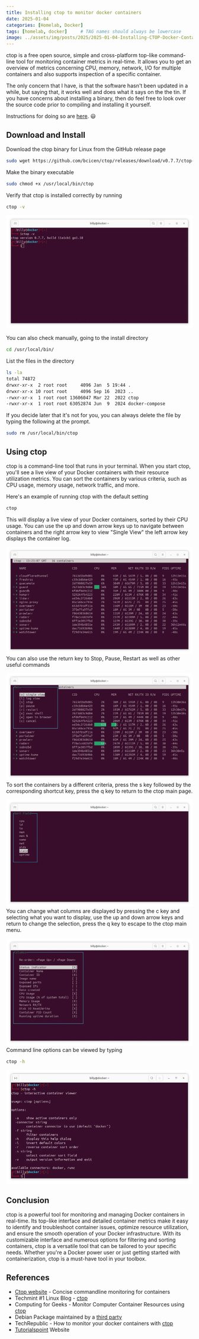 ```yaml
---
title: Installing ctop to monitor docker containers
date: 2025-01-04
categories: [Homelab, Docker]
tags: [homelab, docker]     # TAG names should always be lowercase
image: ../assets/img/posts/2025/2025-01-04-Installing-CTOP-Docker-Container/screencap.webp
---
```


ctop is a free open source, simple and cross-platform top-like command-line tool for monitoring container metrics in real-time. It allows you to get an overview of metrics concerning CPU, memory, network, I/O for multiple containers and also supports inspection of a specific container.

The only concern that I have, is that the software hasn't been updated in a while, but saying that, it works well and does what it says on the the tin. If you have concerns about installing a binary, then do feel free to look over the source code prior to compiling and installing it yourself.

Instructions for doing so are [here](https://github.com/bcicen/ctop/). 😃

## Download and Install

Download the ctop binary for Linux from the GitHub release page

```bash
sudo wget https://github.com/bcicen/ctop/releases/download/v0.7.7/ctop-0.7.7-linux-amd64 -O /usr/local/bin/ctop
```

Make the binary executable

```bash
sudo chmod +x /usr/local/bin/ctop
```

Verify that ctop is installed correctly by running

```bash
ctop -v
```

![ctop version](../assets/img/posts/2025/2025-01-04-Installing-CTOP-Docker-Container/ctop_version.webp)

You can also check manually, going to the install directory

```bash
cd /usr/local/bin/
```

List the files in the directory

```bash
ls -la
total 74872
drwxr-xr-x  2 root root     4096 Jan  5 19:44 .
drwxr-xr-x 10 root root     4096 Sep 16  2023 ..
-rwxr-xr-x  1 root root 13606047 Mar 22  2022 ctop
-rwxr-xr-x  1 root root 63052874 Jun  9  2024 docker-compose
```

If you decide later that it's not for you, you can always delete the file by typing the following at the prompt.

```bash
sudo rm /usr/local/bin/ctop
```

## Using ctop

ctop is a command-line tool that runs in your terminal. When you start ctop, you'll see a live view of your Docker containers with their resource utilization metrics. You can sort the containers by various criteria, such as CPU usage, memory usage, network traffic, and more.

Here's an example of running ctop with the default setting

```bash
ctop
```

This will display a live view of your Docker containers, sorted by their CPU usage. You can use the up and down arrow keys up to navigate between containers and the right arrow key to view "Single View" the left arrow key displays the container log.

![ctop](../assets/img/posts/2025/2025-01-04-Installing-CTOP-Docker-Container/ctop.webp)
You can also use the return key to Stop, Pause, Restart as well as other useful commands

![menu](../assets/img/posts/2025/2025-01-04-Installing-CTOP-Docker-Container/menu.webp)
To sort the containers by a different criteria, press the s key followed by the corresponding shortcut key, press the q key to return to the ctop main page.

![Sort](../assets/img/posts/2025/2025-01-04-Installing-CTOP-Docker-Container/sort.webp)
You can change what columns are displayed by pressing the c key and selecting what you want to display, use the up and down arrow keys and return to change the selection, press the q key to escape to the ctop main menu.

![Columns](../assets/img/posts/2025/2025-01-04-Installing-CTOP-Docker-Container/columns.webp)
Command line options can be viewed by typing

```bash
ctop -h
```

![Command Line](../assets/img/posts/2025/2025-01-04-Installing-CTOP-Docker-Container/ctop_commands.webp)

## Conclusion

ctop is a powerful tool for monitoring and managing Docker containers in real-time. Its top-like interface and detailed container metrics make it easy to identify and troubleshoot container issues, optimize resource utilization, and ensure the smooth operation of your Docker infrastructure. With its customizable interface and numerous options for filtering and sorting containers, ctop is a versatile tool that can be tailored to your specific needs. Whether you're a Docker power user or just getting started with containerization, ctop is a must-have tool in your toolbox.

## References

- [Ctop website](https://ctop.sh) - Concise commandline monitoring for containers
- Techmint #1 Linux Blog - [ctop](https://www.tecmint.com/ctop-monitor-docker-containers/)
- Computing for Geeks - Monitor Computer Container Resources using [ctop](https://computingforgeeks.com/monitor-docker-container-resources-using-ctop/)
- Debian Package maintained by a [third party](https://packages.azlux.fr/)
- TechRepublic - How to monitor your docker containers with [ctop](https://www.techrepublic.com/article/how-to-monitor-your-docker-containers-with-ctop/)
- [Tutorialspoint](https://www.tutorialspoint.com/ctop-ndash-top-like-interface-for-monitoring-docker-containers) Website
